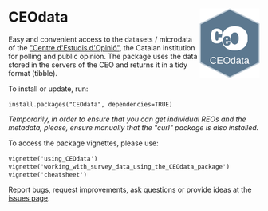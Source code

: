 # CEOdata <img src='man/figures/logo.png' align="right" height="139" />

Easy and convenient access to the datasets / microdata of the ["Centre d'Estudis d'Opinió"](https://ceo.gencat.cat/ca/inici/), the Catalan institution for polling and public opinion. The package uses the data stored in the servers of the CEO and returns it in a tidy format (tibble).


To install or update, run:
```
install.packages("CEOdata", dependencies=TRUE)
```
_Temporarily, in order to ensure that you can get individual REOs and the metadata, please, ensure manually that the "curl" package is also installed._

To access the package vignettes, please use:
```
vignette('using_CEOdata')
vignette('working_with_survey_data_using_the_CEOdata_package')
vignette('cheatsheet')
```

Report bugs, request improvements, ask questions or provide ideas at the [issues page](https://github.com/ceopinio/CEOdata/issues/).
